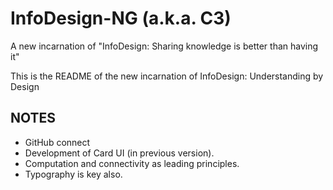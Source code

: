InfoDesign-NG (a.k.a. C3)
=============

A new incarnation of "InfoDesign: Sharing knowledge is better than having it"

This is the README of the new incarnation of InfoDesign: Understanding by Design

## NOTES
* GitHub connect
* Development of Card UI (in previous version).
* Computation and connectivity as leading principles.
* Typography is key also.
